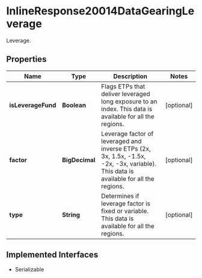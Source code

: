 

# InlineResponse20014DataGearingLeverage

Leverage.

## Properties

Name | Type | Description | Notes
------------ | ------------- | ------------- | -------------
**isLeverageFund** | **Boolean** | Flags ETPs that deliver leveraged long exposure to an index. This data is available for all the regions. |  [optional]
**factor** | **BigDecimal** | Leverage factor of leveraged and inverse ETPs (2x, 3x, 1.5x, -1.5x, -2x, -3x, variable). This data is available for all the regions. |  [optional]
**type** | **String** | Determines if leverage factor is fixed or variable. This data is available for all the regions. |  [optional]


## Implemented Interfaces

* Serializable



